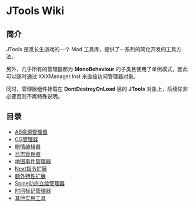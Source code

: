 # JTools Wiki

## 简介

JTools 是觅长生游戏的一个 Mod 工具库，提供了一系列的简化开发的工具方法。

另外，几乎所有的管理器都为 **MonoBehaviour** 的子类且使用了单例模式，因此可以随时通过 XXXManager.Inst 来直接访问管理器对象。

同时，管理器组件挂载在 **DontDestroyOnLoad** 层的 **JTools** 对象上，后续除非必要否则不再特殊说明。

## 目录

- [AB资源管理器](AssetBundle/index.md)
- [CG管理器](CG/index.md)
- [剧情编辑器](Fungus.md)
- [日志管理器](Log.md)
- [地图事件管理器](MapEvent.md)
- [Next指令扩展](Next/index.md)
- [额外特性扩展](Seid.md)
- [Spine动态立绘管理器](Spine/index.md)
- [时间标记管理器](TimeFlag)
- [其他实用工具]()